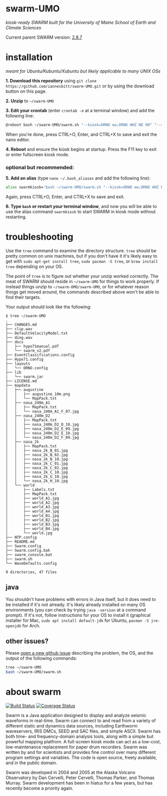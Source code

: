 # swarm-UMO
*kiosk-ready SWARM built for the University of Maine School of Earth and Climate Sciences*

Current parent SWARM version: [2.8.7](https://github.com/usgs/swarm/releases/tag/swarm-2.8.7)

# installation
*meant for Ubuntu/Kubuntu/Xubuntu but likely applicable to many UNIX OSs*

**1. Download this repository** using `git clone https://github.com/iannesbitt/swarm-UMO.git` or by using the download button on this page.

**2. Unzip** to `~/swarm-UMO`

**3. Edit your crontab** (enter `crontab -e` at a terminal window) and add the following line:
```bash
@reboot bash ~/swarm-UMO/swarm.sh "--kiosk=ORNO ew;ORNO HHZ NE 00" "--saveConfig=false" "--timeChunk=30"
```
 When you're done, press CTRL+O, Enter, and CTRL+X to save and exit the nano editor.

**4. Reboot** and ensure the kiosk begins at startup. Press the F11 key to exit or enter fullscreen kiosk mode.

### optional but recommended:

**5. Add an alias** (type `nano ~/.bash_aliases` and add the following line):
```bash
alias swarmkiosk='bash ~/swarm-UMO/swarm.sh "--kiosk=ORNO ew;ORNO HHZ NE 00" "--saveConfig=false" "--timeChunk=30" &'
```
 Again, press CTRL+O, Enter, and CTRL+X to save and exit.

**6. Type `bash` or restart your terminal window**, and now you will be able to use the alias command `swarmkiosk` to start SWARM in kiosk mode without restarting.


# troubleshooting
Use the `tree` command to examine the directory structure. `tree` should be pretty common on unix machines, but if you don't have it it's likely easy to get with `sudo apt-get install tree`, `sudo pacman -S tree`, or `brew install tree` depending on your OS.

The point of `tree` is to figure out whether your unzip worked correctly. The meat of SWARM should reside in `~/swarm-UMO` for things to work properly. If instead things unzip to `~/swarm-UMO/swarm-UMO`, or for whatever reason things get moved around, the commands described above won't be able to find their targets.

Your output should look like the following:
```
$ tree ~/swarm-UMO
.
├── CHANGES.md
├── clip.wav
├── DefaultVelocityModel.txt
├── ding.wav
├── docs
│   ├── hypo71manual.pdf
│   └── swarm_v2.pdf
├── EventClassifications.config
├── Hypo71.config
├── layouts
│   └── ORNO.config
├── lib
│   └── swarm.jar
├── LICENSE.md
├── mapdata
│   ├── augustine
│   │   ├── augustine_10m.png
│   │   └── MapPack.txt
│   ├── nasa_240m_A1
│   │   ├── MapPack.txt
│   │   └── nasa_240m_A1_F_07.jpg
│   ├── nasa_240m_D2
│   │   ├── MapPack.txt
│   │   ├── nasa_240m_D2_D_10.jpg
│   │   ├── nasa_240m_D2_E_09.jpg
│   │   ├── nasa_240m_D2_E_10.jpg
│   │   └── nasa_240m_D2_F_09.jpg
│   ├── nasa_2k
│   │   ├── MapPack.txt
│   │   ├── nasa_2k_B_01.jpg
│   │   ├── nasa_2k_B_02.jpg
│   │   ├── nasa_2k_B_10.jpg
│   │   ├── nasa_2k_C_01.jpg
│   │   ├── nasa_2k_C_02.jpg
│   │   ├── nasa_2k_C_10.jpg
│   │   ├── nasa_2k_G_10.jpg
│   │   └── nasa_2k_H_10.jpg
│   └── world
│       ├── Labels.txt
│       ├── MapPack.txt
│       ├── world_A1.jpg
│       ├── world_A2.jpg
│       ├── world_A3.jpg
│       ├── world_A4.jpg
│       ├── world_B1.jpg
│       ├── world_B2.jpg
│       ├── world_B3.jpg
│       ├── world_B4.jpg
│       └── world.jpg
├── NTP.config
├── README.md
├── Swarm.config
├── Swarm.config.bak
├── swarm_console.bat
├── swarm.sh
└── WaveDefaults.config

9 directories, 47 files
```

## java

You shouldn't have problems with errors in Java itself, but it does need to be installed if it's not already. It's likely already installed on many OS environments (you can check by trying `java -version` at a command prompt). If it's not, follow instructions for your OS to install it (graphical installer for Mac, `sudo apt install default-jdk` for Ubuntu, `pacman -S jre-openjdk` for Arch.

## other issues?

Please [open a new github issue](https://github.com/iannesbitt/swarm-UMO/issues/new) describing the problem, the OS, and the output of the following commands:

```bash
tree ~/swarm-UMO
bash ~/swarm-UMO/swarm.sh
```


 about swarm
==========================

[![Build Status](https://travis-ci.org/usgs/swarm.svg?branch=master)](https://travis-ci.org/usgs/swarm)
[![Coverage Status](https://coveralls.io/repos/usgs/swarm/badge.svg?branch=master&service=github)](https://coveralls.io/github/usgs/swarm?branch=master)

Swarm is a Java application designed to display and analyze seismic waveforms in real-time. Swarm can connect to and read from a variety of different static and dynamics data sources, including Earthworm waveservers, IRIS DMCs, SEED and SAC files, and simple ASCII. Swarm has both time- and frequency-domain analysis tools, along with a simple but powerful mapping platfrom. A full-screen kiosk mode can act as a low-cost, low-maintenance replacement for paper drum recorders. Swarm was written by and for scientists and provides fine control over many different program settings and variables. The code is open source, freely available, and in the public domain.

Swarm was developed in 2004 and 2005 at the Alaska Volcano Observatory by Dan Cervelli, Peter Cervelli, Thomas Parker, and Thomas Murray. Swarm development has been in hiatus for a few years, but has recently become a priority again.
